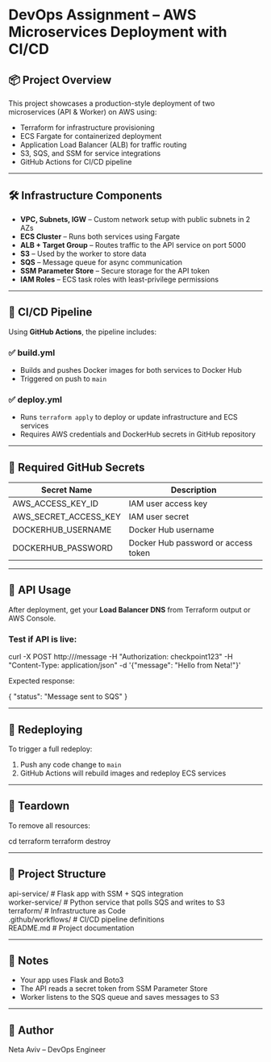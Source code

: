# DevOps Assignment – AWS Microservices Deployment with CI/CD

## 📦 Project Overview

This project showcases a production-style deployment of two microservices (API & Worker) on AWS using:

- Terraform for infrastructure provisioning  
- ECS Fargate for containerized deployment  
- Application Load Balancer (ALB) for traffic routing 
- S3, SQS, and SSM for service integrations  
- GitHub Actions for CI/CD pipeline

---

## 🛠️ Infrastructure Components

- **VPC, Subnets, IGW** – Custom network setup with public subnets in 2 AZs  
- **ECS Cluster** – Runs both services using Fargate  
- **ALB + Target Group** – Routes traffic to the API service on port 5000  
- **S3** – Used by the worker to store data  
- **SQS** – Message queue for async communication  
- **SSM Parameter Store** – Secure storage for the API token  
- **IAM Roles** – ECS task roles with least-privilege permissions

---

## 🚀 CI/CD Pipeline

Using **GitHub Actions**, the pipeline includes:

### ✅ build.yml

- Builds and pushes Docker images for both services to Docker Hub  
- Triggered on push to `main`

### ✅ deploy.yml

- Runs `terraform apply` to deploy or update infrastructure and ECS services  
- Requires AWS credentials and DockerHub secrets in GitHub repository

---

## 🔐 Required GitHub Secrets

| Secret Name             | Description                            |
|-------------------------|----------------------------------------|
| AWS_ACCESS_KEY_ID       | IAM user access key                    |
| AWS_SECRET_ACCESS_KEY   | IAM user secret                        |
| DOCKERHUB_USERNAME      | Docker Hub username                    |
| DOCKERHUB_PASSWORD      | Docker Hub password or access token    |

---

## 📡 API Usage

After deployment, get your **Load Balancer DNS** from Terraform output or AWS Console.

### Test if API is live:

curl -X POST http://<your-lb-dns>/message
-H "Authorization: checkpoint123"
-H "Content-Type: application/json"
-d '{"message": "Hello from Neta!"}'

Expected response:

{ "status": "Message sent to SQS" }

---

## 🔁 Redeploying

To trigger a full redeploy:  
1. Push any code change to `main`  
2. GitHub Actions will rebuild images and redeploy ECS services

---

## 🧹 Teardown

To remove all resources:

cd terraform 
terraform destroy


---
## 📁 Project Structure

api-service/         # Flask app with SSM + SQS integration  
worker-service/      # Python service that polls SQS and writes to S3  
terraform/           # Infrastructure as Code  
.github/workflows/   # CI/CD pipeline definitions  
README.md            # Project documentation

---

## 🧠 Notes

- Your app uses Flask and Boto3  
- The API reads a secret token from SSM Parameter Store  
- Worker listens to the SQS queue and saves messages to S3

---

## 📍 Author

Neta Aviv – DevOps Engineer
